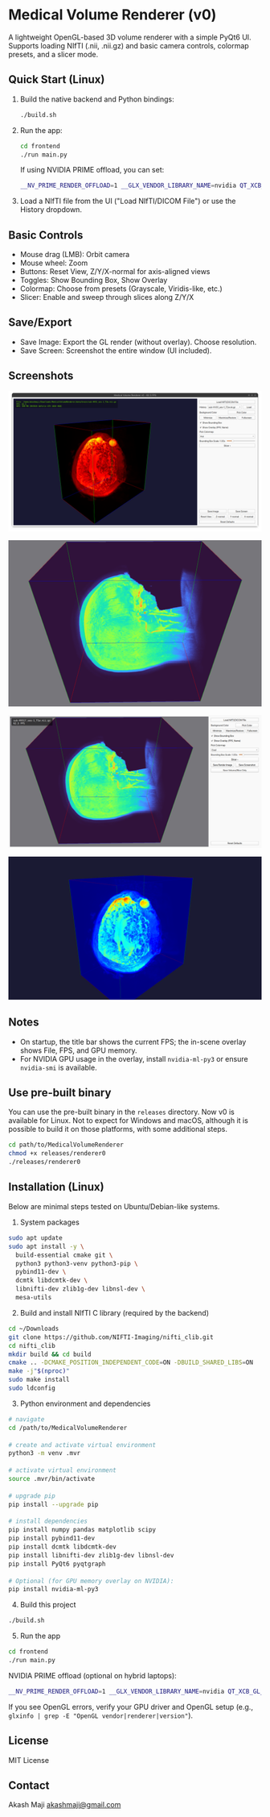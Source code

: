 # Medical Volume Renderer (v0)

A lightweight OpenGL-based 3D volume renderer with a simple PyQt6 UI. Supports loading NIfTI (.nii, .nii.gz) and basic camera controls, colormap presets, and a slicer mode.

## Quick Start (Linux)

1. Build the native backend and Python bindings:
   ```bash
   ./build.sh
   ```

2. Run the app:
   ```bash
   cd frontend
   ./run main.py
   ```

   If using NVIDIA PRIME offload, you can set:
   ```bash
   __NV_PRIME_RENDER_OFFLOAD=1 __GLX_VENDOR_LIBRARY_NAME=nvidia QT_XCB_GL_INTEGRATION=xcb_glx ./run main.py
   ```

3. Load a NIfTI file from the UI ("Load NIfTI/DICOM File") or use the History dropdown.

## Basic Controls

- Mouse drag (LMB): Orbit camera
- Mouse wheel: Zoom
- Buttons: Reset View, Z/Y/X-normal for axis-aligned views
- Toggles: Show Bounding Box, Show Overlay
- Colormap: Choose from presets (Grayscale, Viridis-like, etc.)
- Slicer: Enable and sweep through slices along Z/Y/X

## Save/Export

- Save Image: Export the GL render (without overlay). Choose resolution.
- Save Screen: Screenshot the entire window (UI included).

## Screenshots
![App](images/app.png)

![Rendered volume](images/render.png)

![UI screenshot](images/screenshot.png)

![Volume preview](images/volume.png)

## Notes

- On startup, the title bar shows the current FPS; the in-scene overlay shows File, FPS, and GPU memory.
- For NVIDIA GPU usage in the overlay, install `nvidia-ml-py3` or ensure `nvidia-smi` is available.

## Use pre-built binary

You can use the pre-built binary in the `releases` directory. Now v0 is available for Linux. Not to expect for Windows and macOS, although it is possible to build it on those platforms, with some additional steps.


```bash
cd path/to/MedicalVolumeRenderer
chmod +x releases/renderer0
./releases/renderer0
```


## Installation (Linux)

Below are minimal steps tested on Ubuntu/Debian-like systems.

1) System packages

```bash
sudo apt update
sudo apt install -y \
  build-essential cmake git \
  python3 python3-venv python3-pip \
  pybind11-dev \
  dcmtk libdcmtk-dev \
  libnifti-dev zlib1g-dev libnsl-dev \
  mesa-utils
```

2) Build and install NIfTI C library (required by the backend)

```bash
cd ~/Downloads
git clone https://github.com/NIFTI-Imaging/nifti_clib.git
cd nifti_clib
mkdir build && cd build
cmake .. -DCMAKE_POSITION_INDEPENDENT_CODE=ON -DBUILD_SHARED_LIBS=ON
make -j"$(nproc)"
sudo make install
sudo ldconfig
```

3) Python environment and dependencies

```bash
# navigate
cd /path/to/MedicalVolumeRenderer

# create and activate virtual environment
python3 -m venv .mvr

# activate virtual environment
source .mvr/bin/activate

# upgrade pip
pip install --upgrade pip

# install dependencies
pip install numpy pandas matplotlib scipy
pip install pybind11-dev
pip install dcmtk libdcmtk-dev
pip install libnifti-dev zlib1g-dev libnsl-dev
pip install PyQt6 pyqtgraph

# Optional (for GPU memory overlay on NVIDIA):
pip install nvidia-ml-py3
```

4) Build this project

```bash
./build.sh
```

5) Run the app

```bash
cd frontend
./run main.py
```

NVIDIA PRIME offload (optional on hybrid laptops):

```bash
__NV_PRIME_RENDER_OFFLOAD=1 __GLX_VENDOR_LIBRARY_NAME=nvidia QT_XCB_GL_INTEGRATION=xcb_glx ./run main.py
```

If you see OpenGL errors, verify your GPU driver and OpenGL setup (e.g., `glxinfo | grep -E "OpenGL vendor|renderer|version"`).


## License

MIT License

## Contact

Akash Maji <akashmaji@gmail.com>


